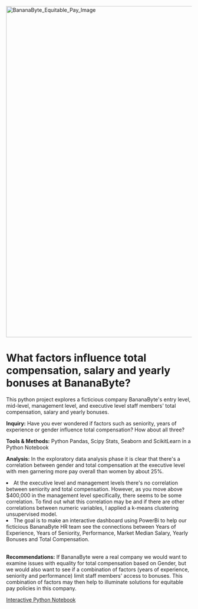 <!DOCTYPE html>
<html lang="en">
<head>
    <meta charset="UTF-8">
    <meta http-equiv="X-UA-Compatible" content="IE=edge">
    <meta name="viewport" content="width=device-width, initial-scale=1.0">
    <img width="898" alt="BananaByte_Equitable_Pay_Image" src="https://github.com/Gatheroxign34/BananaByte-Total-Staff-Compensation/assets/94628744/8126fe1c-e480-42ed-acc7-e304165483e8">
</head>
<body>
    <h1> What factors influence total compensation, salary and yearly bonuses at BananaByte? </h1>
        <p> This python project explores a ficticious company BananaByte's entry level, mid-level, management level, and executive level staff members' total compensation, salary and yearly bonuses. </p>
       <b> <p> Inquiry:</b> Have you ever wondered if factors such as seniority, years of experience or gender influence total compensation? How about all three? </p> 
       <b> <p> Tools & Methods:</b> Python Pandas, Scipy Stats, Seaborn and ScikitLearn in a Python Notebook</p>
       <b> <p> Analysis:</b> In the exploratory data analysis phase it is clear that there's a correlation between gender and total compensation at the executive level with men garnering more pay overall than women by about 25%.
             <li> At the executive level and management levels there's no correlation between seniority and total compensation. However, as you move above $400,000 in the management level specifically, there seems to be some correlation. To find out what this correlation may be and if there are other correlations between numeric variables, I applied a k-means clustering unsupervised model. </li>
            <li>The goal is to make an interactive dashboard using PowerBi to help our ficticious BananaByte HR team see the connections between Years of Experience, Years of Seniority, Performance, Market Median Salary, Yearly Bonuses and Total Compensation.</li>
&nbsp;
       <b> <p> Recommendations:</b> If BananaByte were a real company we would want to examine issues with equality for total compensation based on Gender, but we would also want to see if a combination of factors (years of experience, seniority and performance) limit staff members' access to bonuses. This combination of factors may then help to illuminate solutions for equitable pay policies in this company. 

<a href = "https://colab.research.google.com/drive/1Cf268X3bLugLUfCPIaP9y8EYZN2O3T2z?usp=sharing"> Interactive Python Notebook </a>  
</body>
</html>
